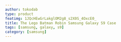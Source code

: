 ```yaml
---
author: tokodab
type: product
featimg: 1JQcHEwGrLakglOM2g8_s2X0S_4OxcE0_
title: The Lego Batman Robin Samsung Galaxy S9 Case
tags: [samsung, galaxy, s9]
category: [samsung]
---
```

